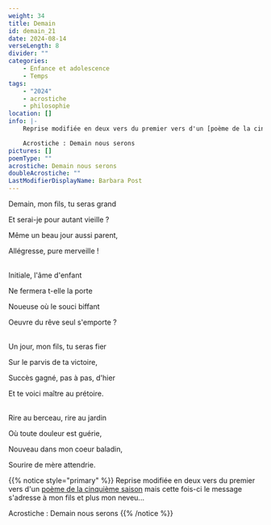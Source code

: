 ```yaml
---
weight: 34
title: Demain
id: demain_21
date: 2024-08-14
verseLength: 8
divider: ""
categories:
    - Enfance et adolescence
    - Temps
tags:
    - "2024"
    - acrostiche
    - philosophie
location: []
info: |-
    Reprise modifiée en deux vers du premier vers d'un [poème de la cinquième saison](../5_cinquieme_saison/demain_nous_serons) mais cette fois-ci le message s'adresse à mon fils et plus mon neveu...

    Acrostiche : Demain nous serons
pictures: []
poemType: ""
acrostiche: Demain nous serons
doubleAcrostiche: ""
LastModifierDisplayName: Barbara Post
---
```

Demain, mon fils, tu seras grand

Et serai-je pour autant vieille ?

Même un beau jour aussi parent,

Allégresse, pure merveille !

 \
Initiale, l'âme d'enfant

Ne fermera t-elle la porte

Noueuse où le souci biffant

Oeuvre du rêve seul s'emporte ?

 \
Un jour, mon fils, tu seras fier

Sur le parvis de ta victoire,

Succès gagné, pas à pas, d'hier

Et te voici maître au prétoire.

 \
Rire au berceau, rire au jardin

Où toute douleur est guérie,

Nouveau dans mon coeur baladin,

Sourire de mère attendrie.

<!-- FM:Snippet:Start data:{"id":"_simpleNotice","fields":[{"name":"content","value":"Reprise du premier vers d'un [poème de la cinquième saison](../5_cinquième_saison/demain_nous_serons) mais cette fois-ci le message s'adresse à mon fils et plus mon neveu..."}]} -->
{{% notice style="primary" %}}
Reprise modifiée en deux vers du premier vers d'un [poème de la cinquième saison](../5_cinquieme_saison/demain_nous_serons) mais cette fois-ci le message s'adresse à mon fils et plus mon neveu...

Acrostiche : Demain nous serons
{{% /notice %}}
<!-- FM:Snippet:End -->